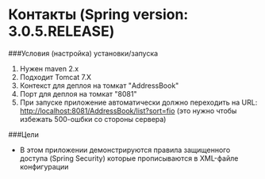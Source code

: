 Контакты (Spring version: 3.0.5.RELEASE)
========

###Условия (настройка) установки/запуска

1. Нужен maven 2.x
2. Подходит Tomcat 7.X
3. Контекст для деплоя на томкат "AddressBook"
4. Порт для деплоя на томкат "8081"
5. При запуске приложение автоматически должно переходить на URL: [http://localhost:8081/AddressBook/list?sort=fio](http://localhost:8081/AddressBook/list?sort=fio) (это нужно чтобы избежать 500-ошбки со стороны сервера)


###Цели

* В этом приложении демонстрируются правила защищенного доступа (Spring Security) которые прописываются в XML-файле конфигурации

